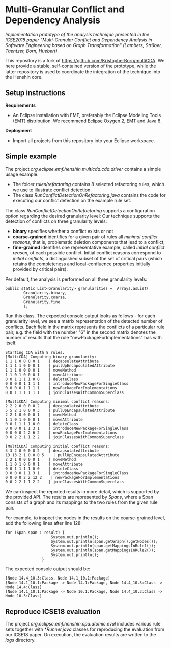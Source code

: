 # Multi-Granular Conflict and Dependency Analysis

*Implementation prototype of the analysis technique presented in the ICSE2018 paper "Multi-Granular Conflict and Dependency Analysis in Software Engineering based on Graph Transformation" (Lambers, Strüber, Taentzer, Born, Huebert).*

This repository is a fork of https://github.com/KristopherBorn/multiCDA. We here provide a stable, self-contained version of the prototype, while the latter repository is used to coordinate the integration of the technique into the Henshin core.

## Setup instructions

**Requirements**
* An Eclipse installation with EMF, preferably the Eclipse Modeling Tools (EMT) distribution. We recommend [Eclipse Oxygen  2, EMT](https://www.eclipse.org/downloads/packages/eclipse-modeling-tools/oxygen2) and Java 8.

**Deployment**
* Import all projects from this repository into your Eclipse workspace.

## Simple example

The project *org.eclipse.emf.henshin.multicda.cda.driver* contains a simple usage example.

* The folder *rules/refactoring* contains 8 selected refactoring rules, which we use to illustrate conflict detection.
* The class *RunConflictDetectionOnRefactoring.java* contains the code for executing our conflict detection on the example rule set. 

The class *RunConflictDetectionOnRefactoring* supports a configuration option regarding the desired granularity level: Our technique supports the detection of conflicts on three granularity levels:

 * **binary** specifies whether a conflict exists or not
 * **coarse-grained** identifies for a  given pair of rules all *minimal conflict reasons*, that is, problematic deletion components that lead to a conflict,
 * **fine-grained** identifies one representative example, called *initial conflict reason*, of each possible conflict. Initial conflict reasons correspond to *initial conflicts*, a distinguished subset of the set of critical pairs (which retains the completeness and local-confluence properties initially provided by critical pairs).

Per default, the analysis is performed on all three granularity levels:

```
public static List<Granularity> granularities =  Arrays.asList(
		Granularity.binary,
		Granularity.coarse,
		Granularity.fine
		);
```

Run this class. The expected console output looks as follows - for each granularity level, we see a matrix representation of the detected number of conflicts. Each field in the matrix represents the conflicts of a particular rule pair, e.g. the field with the number "6" in the second matrix denotes the number of results that the rule "newPackageForImplementations" has with itself.


```
Starting CDA with 8 rules.
[MultiCDA] Computing binary granularity:
1 1 1 0 0 0 0 1    | decapsulateAttribute
1 1 1 1 0 0 0 1    | pullUpEncapsulatedAttribute
1 1 1 0 0 0 0 1    | moveMethod
1 1 0 1 0 0 0 1    | moveAttribute
0 0 1 1 1 1 0 0    | deleteClass
0 0 0 0 1 1 1 1    | introduceNewPackageForSingleClass
0 0 0 0 1 1 1 1    | newPackageForImplementations
0 0 1 1 1 1 1 1    | joinClassesWithCommonSuperclass

[MultiCDA] Computing minimal conflict reasons:
2 2 2 0 0 0 0 2    | decapsulateAttribute
5 5 2 1 0 0 0 3    | pullUpEncapsulatedAttribute
2 2 1 0 0 0 0 1    | moveMethod
1 1 0 1 0 0 0 1    | moveAttribute
0 0 1 1 1 1 0 0    | deleteClass
0 0 0 0 1 1 3 1    | introduceNewPackageForSingleClass
0 0 0 0 2 2 6 2    | newPackageForImplementations
0 0 2 2 1 1 2 2    | joinClassesWithCommonSuperclass

[MultiCDA] Computing initial conflict reasons:
3 3 2 0 0 0 0 2    | decapsulateAttribute
13 13 2 1 0 0 0 5    | pullUpEncapsulatedAttribute
2 2 1 0 0 0 0 1    | moveMethod
1 1 0 1 0 0 0 1    | moveAttribute
0 0 1 1 1 1 0 0    | deleteClass
0 0 0 0 1 1 3 1    | introduceNewPackageForSingleClass
0 0 0 0 2 2 12 2    | newPackageForImplementations
0 0 2 2 1 1 2 2    | joinClassesWithCommonSuperclass

```

We can inspect the reported results in more detail, which is supported by the provided API. The results are represented by *Spans*, where a Span consists of a graph and its mappings to the two rules from the given rule pair.

For example, to inspect the nodes in the results on the coarse-grained level, add the following lines after line 128: 

```
for (Span span : result) {
					System.out.println();
					System.out.println(span.getGraph().getNodes());
					System.out.println(span.getMappingsInRule1());
					System.out.println(span.getMappingsInRule2());
					System.out.println();
				}
```

The expected console output should be:


```
[Node 14.4_10.3:Class, Node 14.1_10.1:Package]
[Node 14.1_10.1:Package -> Node 14.1:Package, Node 14.4_10.3:Class -> Node 14.4:Class]
[Node 14.1_10.1:Package -> Node 10.1:Package, Node 14.4_10.3:Class -> Node 10.3:Class]

```

## Reproduce  ICSE18 evaluation

The project *org.eclipse.emf.henshin.cpa.atomic.eval* includes various rule sets together with **Runner.java* classes for reproducing the evaluation from our ICSE18 paper. On execution, the evaluation results are written to the *logs* directory.
